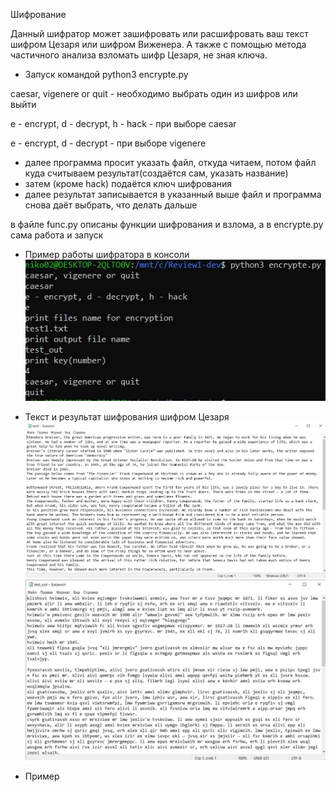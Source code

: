  Шифрование 
 
 Данный шифратор может зашифровать или расшифровать ваш текст шифром Цезаря или шифром Виженера. А также с помощью метода частичного анализа взломать шифр Цезаря, не зная ключа.
 
* Запуск командой python3 encrypte.py

caesar, vigenere or quit                - необходимо выбрать один из шифров или выйти

e - encrypt, d - decrypt, h - hack       - при выборе caesar 

e - encrypt, d - decrypt                 - при выборе vigenere

* далее программа просит указать файл, откуда читаем, потом файл куда считываем результат(создаётся сам, указать название) 
* затем (кроме hack) подаётся ключ шифрования  
* далее результат записывается в указанный выше файл и программа снова даёт выбрать, что делать дальше  


в файле func.py описаны функции шифрования и взлома, а в encrypte.py сама работа и запуск  

* Пример работы шифратора в консоли
![alt text](png/33.jpg "Описание будет тут")

* Текст и результат шифрования шифром Цезаря
![alt text](png/11.jpg "Описание будет тут")
![alt text](png/22.jpg "Описание будет тут")

* Пример  
